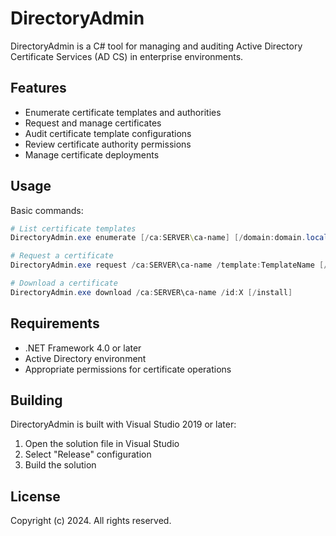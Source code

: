 # DirectoryAdmin

DirectoryAdmin is a C# tool for managing and auditing Active Directory Certificate Services (AD CS) in enterprise environments.

## Features

- Enumerate certificate templates and authorities
- Request and manage certificates
- Audit certificate template configurations
- Review certificate authority permissions
- Manage certificate deployments

## Usage

Basic commands:

```powershell
# List certificate templates
DirectoryAdmin.exe enumerate [/ca:SERVER\ca-name] [/domain:domain.local] [/server:server.domain.local]

# Request a certificate
DirectoryAdmin.exe request /ca:SERVER\ca-name /template:TemplateName [/subject:X] [/altname:Y]

# Download a certificate
DirectoryAdmin.exe download /ca:SERVER\ca-name /id:X [/install]
```

## Requirements

- .NET Framework 4.0 or later
- Active Directory environment
- Appropriate permissions for certificate operations

## Building

DirectoryAdmin is built with Visual Studio 2019 or later:

1. Open the solution file in Visual Studio
2. Select "Release" configuration
3. Build the solution

## License

Copyright (c) 2024. All rights reserved.


